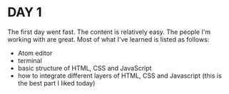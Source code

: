 # DAY 1
The first day went fast.  The content is relatively easy.  The people I'm working with are great.
Most of what I've learned is listed as follows:
 - Atom editor
 - terminal
 - basic structure of HTML, CSS and JavaScript
 - how to integrate different layers of HTML, CSS and Javascript (this is the best part I liked today)
